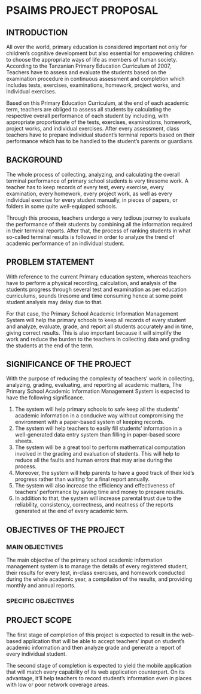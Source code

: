 # PSAIMS PROJECT PROPOSAL
## INTRODUCTION
All over the world, primary education is considered important not only for children’s cognitive development but also essential for empowering children to choose the appropriate ways of life as members of human society. According to the Tanzanian Primary Education Curriculum of 2007, Teachers have to assess and evaluate the students based on the examination procedure in continuous assessment and completion which includes tests, exercises, examinations, homework, project works, and individual exercises.

Based on this Primary Education Curriculum, at the end of each academic term, teachers are obliged to assess all students by calculating the respective overall performance of each student by including, with appropriate proportionate of the tests, exercises, examinations, homework, project works, and individual exercises. After every assessment, class teachers have to prepare individual student’s terminal reports based on their performance which has to be handled to the student’s parents or guardians.

## BACKGROUND
The whole process of collecting, analyzing, and calculating the overall terminal performance of primary school students is very tiresome work. A teacher has to keep records of every test, every exercise, every examination, every homework, every project work, as well as every individual exercise for every student manually, in pieces of papers, or folders in some quite well-equipped schools.

Through this process, teachers undergo a very tedious journey to evaluate the performance of their students by combining all the information required in their terminal reports. After that, the process of ranking students in what so-called terminal results is followed in order to analyze the trend of academic performance of an individual student. 

## PROBLEM STATEMENT
With reference to the current Primary education system, whereas teachers have to perform a physical recording, calculation, and analysis of the students progress through several test and examination as per education curriculums, sounds tiresome and time consuming hence at some point student analysis may delay due to that.

For that case, the Primary School Academic Information Management System will help the primary schools to keep all records of every student and analyze, evaluate, grade, and report all students accurately and in time, giving correct results. This is also important because it will simplify the work and reduce the burden to the teachers in collecting data and grading the students at the end of the term.

## SIGNIFICANCE OF THE PROJECT
With the purpose of reducing the complexity of teachers’ work in collecting, analyzing, grading, evaluating, and reporting all academic matters, The Primary School Academic Information Management System is expected to have the following significance. 
1. The system will help primary schools to safe keep all the students’ academic information in a conducive way without compromising the environment with a paper-based system of keeping records.
2. The system will help teachers to easily fill students’ information in a well-generated data entry system than filling in paper-based score sheets.
3. The system will be a great tool to perform mathematical computation involved in the grading and evaluation of students. This will help to reduce all the faults and human errors that may arise during the process.
4. Moreover, the system will help parents to have a good track of their kid’s progress rather than waiting for a final report annually.
5. The system will also increase the efficiency and effectiveness of teachers’ performance by saving time and money to prepare results.
6. In addition to that, the system will increase parental trust due to the reliability, consistency, correctness, and neatness of the reports generated at the end of every academic term.

## OBJECTIVES OF THE PROJECT
### MAIN OBJECTIVES
The main objective of the primary school academic information management system is to manage the details of every registered student, their results for every test, in-class exercises, and homework conducted during the whole academic year, a compilation of the results, and providing monthly and annual reports.

### SPECIFIC OBJECTIVES

## PROJECT SCOPE
The first stage of completion of this project is expected to result in the web-based application that will be able to accept teachers’ input on student’s academic information and then analyze grade and generate a report of every individual student.

The second stage of completion is expected to yield the mobile application that will match every capability of its web application counterpart. On its advantage, it’ll help teachers to record student’s information even in places with low or poor network coverage areas.
